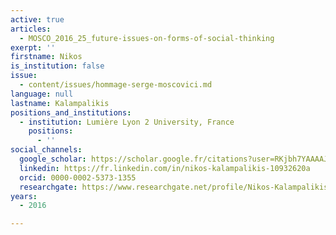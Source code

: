 ```yaml
---
active: true
articles:
  - MOSCO_2016_25_future-issues-on-forms-of-social-thinking
exerpt: ''
firstname: Nikos
is_institution: false
issue:
  - content/issues/hommage-serge-moscovici.md
language: null
lastname: Kalampalikis
positions_and_institutions:
  - institution: Lumière Lyon 2 University, France
    positions:
      - ''
social_channels:
  google_scholar: https://scholar.google.fr/citations?user=RKjbh7YAAAAJ&hl=fr
  linkedin: https://fr.linkedin.com/in/nikos-kalampalikis-10932620a
  orcid: 0000-0002-5373-1355
  researchgate: https://www.researchgate.net/profile/Nikos-Kalampalikis
years:
  - 2016

---
```

